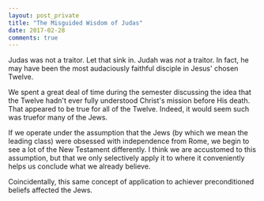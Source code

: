 ```yaml
---
layout: post_private
title: "The Misguided Wisdom of Judas"
date: 2017-02-28
comments: true
---
```

Judas was not a traitor. Let that sink in. Judah was _not_ a traitor. In fact, he may have been the most audaciously faithful disciple in Jesus' chosen Twelve.

<!--excerpt-->
We spent a great deal of time during the semester discussing the idea that the Twelve hadn't ever fully understood Christ's mission before His death. That appeared to be true for all of the Twelve. Indeed, it would seem such was truefor many of the Jews.

If we operate under the assumption that the Jews (by which we mean the leading class) were obsessed with independence from Rome, we begin to see a lot of the New Testament differently. I think we are accustomed to this assumption, but that we only selectively apply it to where it conveniently helps us conclude what we already believe.

Coincidentally, this same concept of application to achiever preconditioned beliefs affected the Jews.
